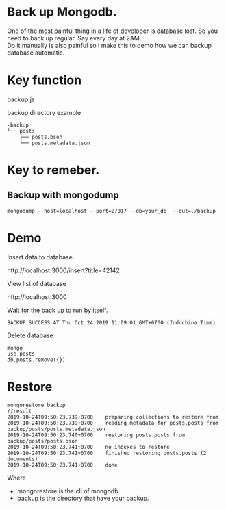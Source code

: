 # Back up Mongodb.

One of the most painful thing in a life of developer is database lost. So you need to back up regular. Say every day at 2AM.  
Do it manually is also painful so I make this to demo how we can backup database automatic.

# Key function

backup.js

backup directory example
```
-backup
└── posts
    ├── posts.bson
    └── posts.metadata.json
```


# Key to remeber.
## Backup with mongodump
```
mongodump --host=localhost --port=27017 --db=your_db  --out=./backup
```

# Demo

Insert data to database.

http://localhost:3000/insert?title=42142

View list of database

http://localhost:3000

Wait for the back up to run by itself.
```
BACKUP SUCCESS AT Thu Oct 24 2019 11:09:01 GMT+0700 (Indochina Time)
```

Delete database

```
mongo
use posts
db.posts.remove({})
```
# Restore
```
mongorestore backup
//result
2019-10-24T09:50:23.739+0700    preparing collections to restore from
2019-10-24T09:50:23.739+0700    reading metadata for posts.posts from backup/posts/posts.metadata.json
2019-10-24T09:50:23.740+0700    restoring posts.posts from backup/posts/posts.bson
2019-10-24T09:50:23.741+0700    no indexes to restore
2019-10-24T09:50:23.741+0700    finished restoring posts.posts (2 documents)
2019-10-24T09:50:23.741+0700    done
```
Where
- mongorestore is the cli of mongodb.
- backup is the directory that have your backup.
